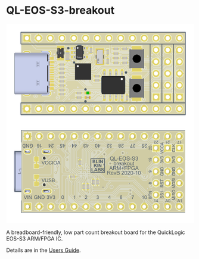 # QL-EOS-S3-breakout

![Pinout guide)](https://raw.githubusercontent.com/Blinkinlabs/QL-EOS-S3-breakout/main/docs/img/board_revb.png)

A breadboard-friendly, low part count breakout board for the QuickLogic EOS-S3 ARM/FPGA IC.

Details are in the [Users Guide](https://blinkinlabs.github.io/QL-EOS-S3-breakout/).
